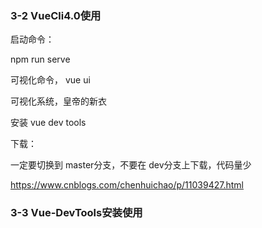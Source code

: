 ### 3-2 VueCli4.0使用



启动命令：

npm run serve



可视化命令， vue ui

可视化系统，皇帝的新衣



安装 vue dev tools

下载：

一定要切换到 master分支，不要在 dev分支上下载，代码量少

https://www.cnblogs.com/chenhuichao/p/11039427.html



### 3-3 Vue-DevTools安装使用







 

